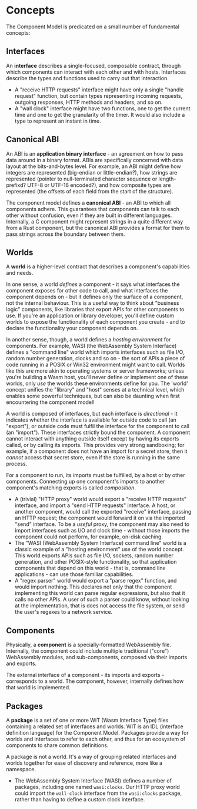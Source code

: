 # Concepts

The Component Model is predicated on a small number of fundamental concepts:

## Interfaces

An **interface** describes a single-focused, composable contract, through which components can interact with each other and with hosts. Interfaces describe the types and functions used to carry out that interaction.

* A "receive HTTP requests" interface might have only a single "handle request" function, but contain types representing incoming requests, outgoing responses, HTTP methods and headers, and so on.
* A "wall clock" interface might have two functions, one to get the current time and one to get the granularity of the timer. It would also include a type to represent an instant in time.

## Canonical ABI

An ABI is an **application binary interface** - an agreement on how to pass data around in a binary format. ABIs are specifically concerned with data layout at the bits-and-bytes level. For example, an ABI might define how integers are represented (big-endian or little-endian?), how strings are represented (pointer to null-terminated character sequence or length-prefixd? UTF-8 or UTF-16 encoded?), and how composite types are represented (the offsets of each field from the start of the structure).

The component model defines a **canonical ABI** - an ABI to which all components adhere. This guarantees that components can talk to each other without confusion, even if they are built in different languages. Internally, a C component might represent strings in a quite different way from a Rust component, but the canonical ABI provides a format for them to pass strings across the boundary between them.

## Worlds

A **world** is a higher-level contract that describes a component's capabilities and needs.

In one sense, a world _defines_ a component - it says what interfaces the component exposes for other code to call, and what interfaces the component depends on - but it defines only the surface of a component, not the internal behaviour. This is a useful way to think about "business logic" components, like libraries that export APIs for other components to use. If you're an application or library developer, you'll define custom worlds to expose the functionality of each component you create - and to declare the functionality your component depends on.

In another sense, though, a world defines a _hosting environment_ for components. For example, WASI (the WebAssembly System Interface) defines a "command line" world which imports interfaces such as file I/O, random number generation, clocks and so on - the sort of APIs a piece of code running in a POSIX or Win32 environment might want to call. Worlds like this are more akin to operating systems or server frameworks; unless you're building a Wasm host, you'll never define or implement one of these worlds, only _use_ the worlds these environments define for you. The 'world' concept unifies the "library" and "host" senses at a technical level, which enables some powerful techniques, but can also be daunting when first encountering the component model!

A world is composed of interfaces, but each interface is _directional_ - it indicates whether the interface is available for outside code to call (an "export"), or outside code must fulfil the interface for the component to call (an "import"). These interfaces strictly bound the component. A component cannot interact with anything outside itself except by having its exports called, or by calling its imports. This provides very strong sandboxing; for example, if a component does not have an import for a secret store, then it _cannot_ access that secret store, even if the store is running in the same process.

For a component to run, its imports must be fulfilled, by a host or by other components.  Connecting up one component's imports to another component's matching exports is called _composition_.

* A (trivial) "HTTP proxy" world would export a "receive HTTP requests" interface, and import a "send HTTP requests" interface. A host, or another component, would call the exported "receive" interface, passing an HTTP request; the component would forward it on via the imported "send" interface. To be a _useful_ proxy, the component may also need to import interfaces such as I/O and clock time - without those imports the component could not perform, for example, on-disk caching.
* The "WASI (WebAssembly System Interface) command line" world is a classic example of a "hosting environment" use of the world concept. This world exports APIs such as file I/O, sockets, random number generation, and other POSIX-style functionality, so that application components that depend on this world - that is, command line applications - can use those familiar capabilities.
* A "regex parser" world would export a "parse regex" function, and would import nothing. This declares not only that the component implementing this world can parse regular expressions, but also that it calls no other APIs. A user of such a parser could know, without looking at the implementation, that is does not access the file system, or send the user's regexes to a network service.

## Components

Physically, a **component** is a specially-formatted WebAssembly file. Internally, the component could include multiple traditional ("core") WebAssembly modules, and sub-components, composed via their imports and exports.

The external interface of a component - its imports and exports - corresponds to a world. The component, however, internally defines how that world is implemented.

## Packages

A **package** is a set of one or more WIT (Wasm Interface Type) files containing a related set of interfaces and worlds. WIT is an IDL (interface definition language) for the Component Model. Packages provide a way for worlds and interfaces to refer to each other, and thus for an ecosystem of components to share common definitions.

A package is not a world. It's a way of grouping related interfaces and worlds together for ease of discovery and reference, more like a namespace.

* The WebAssembly System Interface (WASI) defines a number of packages, including one named `wasi:clocks`. Our HTTP proxy world could import the `wall-clock` interface from the `wasi:clocks` package, rather than having to define a custom clock interface.
